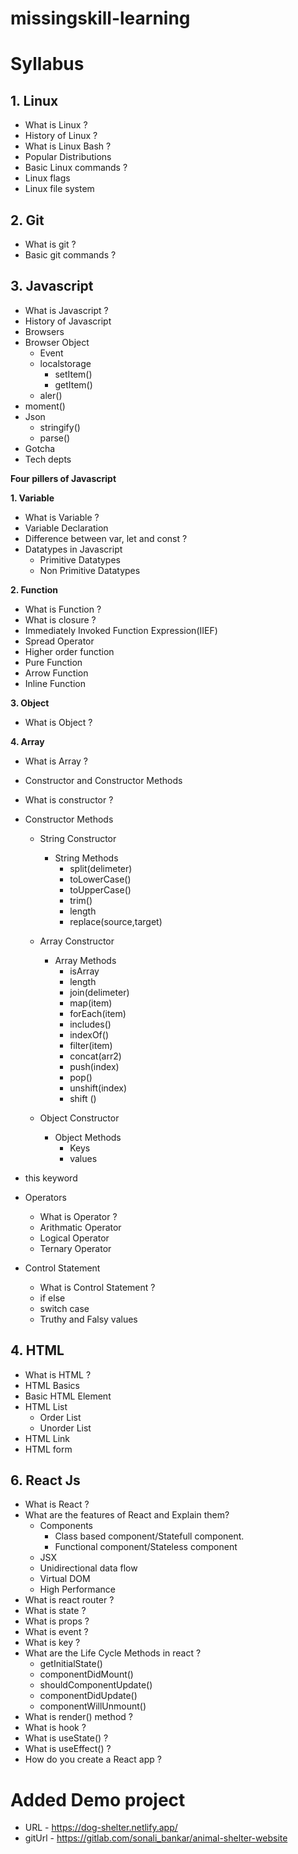 # missingskill-learning

# Syllabus

## 1. Linux
- What is Linux ?
- History of Linux ?
- What is Linux Bash ?
- Popular Distributions
- Basic Linux commands ?
- Linux flags
- Linux file system

## 2. Git
- What is git ?
- Basic git commands ?

## 3. Javascript
- What is Javascript ?
- History of Javascript
- Browsers
- Browser Object
     - Event
     - localstorage
          - setItem()
          - getItem()
     - aler()
- moment()
- Json
     - stringify()
     - parse()
- Gotcha
- Tech depts

**Four pillers of Javascript**

**1. Variable**
- What is Variable ?
- Variable Declaration
- Difference between var, let and const ?
- Datatypes in Javascript
     - Primitive Datatypes
     - Non Primitive Datatypes
    
**2. Function**
- What is Function ?
- What is closure ?
- Immediately Invoked Function Expression(IIEF)
- Spread Operator
- Higher order function
- Pure Function
- Arrow Function
- Inline Function

**3. Object**
- What is Object ?

**4. Array**
- What is Array ?

- Constructor and Constructor Methods     
- What is constructor ?
- Constructor Methods
     - String Constructor
          - String Methods
               - split(delimeter)
               - toLowerCase()
               - toUpperCase()
               - trim()
               - length
               - replace(source,target)

     - Array Constructor
          - Array Methods
               - isArray
               - length
               - join(delimeter)
               - map(item)
               - forEach(item)
               - includes()
               - indexOf()
               - filter(item)
               - concat(arr2)
               - push(index)
               - pop()
               - unshift(index)
               - shift ()  


     - Object Constructor
          - Object Methods
               - Keys
               - values
- this keyword

- Operators
     - What is Operator ?
     - Arithmatic Operator
     - Logical Operator
     - Ternary Operator

- Control Statement
     - What is Control Statement ?
     - if else
     - switch case
     - Truthy and Falsy values

               
## 4. HTML

- What is HTML ?
- HTML Basics
- Basic HTML Element
- HTML List
     - Order List
     - Unorder List
- HTML Link 
- HTML form    
         
            
## 6. React Js
- What is React ?
- What are the features of React and Explain them?
     - Components
          - Class based component/Statefull component.
          - Functional component/Stateless component
     - JSX
     - Unidirectional data flow
     - Virtual DOM
     - High Performance
- What is react router ?
- What is state ?
- What is props ?
- What is event ?
- What is key ?
- What are the Life Cycle Methods in react ?
     - getInitialState()
     - componentDidMount() 
     - shouldComponentUpdate() 
     - componentDidUpdate() 
     - componentWillUnmount()
- What is render() method ? 
- What is hook ?
- What is useState() ?
- What is useEffect() ?
- How do you create a React app ?

# Added Demo project
- URL - https://dog-shelter.netlify.app/
- gitUrl - https://gitlab.com/sonali_bankar/animal-shelter-website





